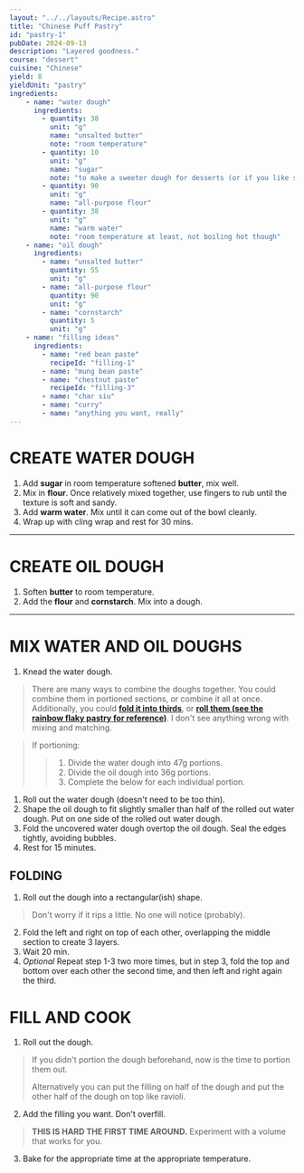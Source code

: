 ```yaml
---
layout: "../../layouts/Recipe.astro"
title: "Chinese Puff Pastry"
id: "pastry-1"
pubDate: 2024-09-13
description: "Layered goodness."
course: "dessert"
cuisine: "Chinese"
yield: 8
yieldUnit: "pastry"
ingredients:
    - name: "water dough"
      ingredients:
        - quantity: 38
          unit: "g"
          name: "unsalted butter"
          note: "room temperature"
        - quantity: 10
          unit: "g"
          name: "sugar"
          note: "to make a sweeter dough for desserts (or if you like sweet), add 3x the sugar"
        - quantity: 90
          unit: "g"
          name: "all-purpose flour"
        - quantity: 38
          unit: "g"
          name: "warm water"
          note: "room temperature at least, not boiling hot though"
    - name: "oil dough"
      ingredients:
        - name: "unsalted butter"
          quantity: 55
          unit: "g"
        - name: "all-purpose flour"
          quantity: 90
          unit: "g"
        - name: "cornstarch"
          quantity: 5
          unit: "g"
    - name: "filling ideas"
      ingredients:
        - name: "red bean paste"
          recipeId: "filling-1"
        - name: "mung bean paste"
        - name: "chestnut paste"
          recipeId: "filling-3"
        - name: "char siu"
        - name: "curry"
        - name: "anything you want, really"
---
```

# CREATE WATER DOUGH
1. Add **sugar** in room temperature softened **butter**, mix well.
2. Mix in **flour**. Once relatively mixed together, use fingers to rub until the texture is soft and sandy.
3. Add **warm water**. Mix until it can come out of the bowl cleanly. 
4. Wrap up with cling wrap and rest for 30 mins.
---
# CREATE OIL DOUGH
1. Soften **butter** to room temperature.
2. Add the **flour** and **cornstarch**. Mix into a dough.
---
# MIX WATER AND OIL DOUGHS
1. Knead the water dough.
> There are many ways to combine the doughs together. You could combine them in portioned sections, or combine it all at once. Additionally, you could **[fold it into thirds](#folding)**, or **[roll them (see the rainbow flaky pastry for reference)](./rainbow-flaky-mooncake)**. I don't see anything wrong with mixing and matching.

> If portioning:
>> 1. Divide the water dough into 47g portions.
>> 2. Divide the oil dough into 36g portions.
>> 3. Complete the below for each individual portion.

1. Roll out the water dough (doesn't need to be too thin).
2. Shape the oil dough to fit slightly smaller than half of the rolled out water dough. Put on one side of the rolled out water dough.
3. Fold the uncovered water dough overtop the oil dough. Seal the edges tightly, avoiding bubbles.
4. Rest for 15 minutes.

## FOLDING
1. Roll out the dough into a rectangular(ish) shape.
> Don't worry if it rips a little. No one will notice (probably).
2. Fold the left and right on top of each other, overlapping the middle section to create 3 layers.
3. Wait 20 min. 
4. *Optional* Repeat step 1-3 two more times, but in step 3, fold the top and bottom over each other the second time, and then left and right again the third.

# FILL AND COOK
1. Roll out the dough.
> If you didn't portion the dough beforehand, now is the time to portion them out.
>
> Alternatively you can put the filling on half of the dough and put the other half of the dough on top like ravioli.
2. Add the filling you want. Don't overfill.
> **THIS IS HARD THE FIRST TIME AROUND.** Experiment with a volume that works for you.
3. Bake for the appropriate time at the appropriate temperature.